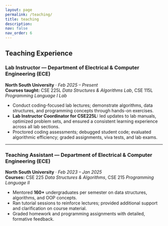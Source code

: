 ```yaml
---
layout: page
permalink: /teaching/
title: teaching
description:
nav: false
nav_order: 6
---
```


## Teaching Experience

### Lab Instructor — Department of Electrical & Computer Engineering (ECE)  
**North South University**  · *Feb 2025 – Present*  
**Courses taught:** CSE 225L *Data Structures & Algorithms Lab*, CSE 115L *Programming Language I Lab*

- Conduct coding-focused lab lectures; demonstrate algorithms, data structures, and programming concepts through hands-on exercises.  
- **Lab Instructor Coordinator for CSE225L:** led updates to lab manuals, optimized problem sets, and ensured a consistent learning experience across all lab sections.  
- Proctored coding assessments; debugged student code; evaluated algorithmic efficiency; graded assignments, viva tests, and lab exams.

---

### Teaching Assistant — Department of Electrical & Computer Engineering (ECE)  
**North South University**  · *Feb 2023 – Jan 2025*  
**Courses:** CSE 225 *Data Structures & Algorithms*, CSE 215 *Programming Language II*

- Mentored **160+** undergraduates per semester on data structures, algorithms, and OOP concepts.  
- Ran tutorial sessions to reinforce lectures; provided additional support and clarification on course material.  
- Graded homework and programming assignments with detailed, formative feedback.
